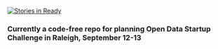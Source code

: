 [![Stories in Ready](https://badge.waffle.io/waffleio/hackathons.png?label=ready&title=Ready)](https://waffle.io/waffleio/hackathons)
### Currently a code-free repo for planning Open Data Startup Challenge in Raleigh, September 12-13
